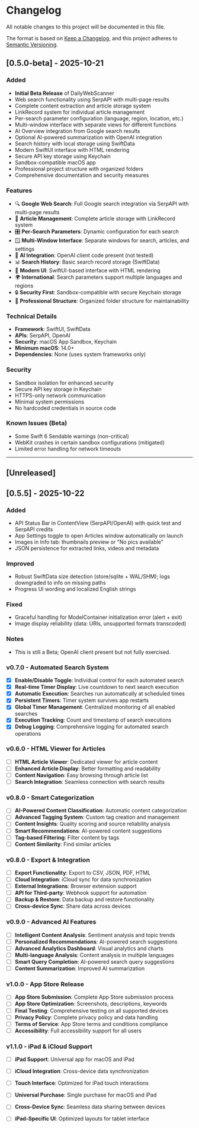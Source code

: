 # Changelog

All notable changes to this project will be documented in this file.

The format is based on [Keep a Changelog](https://keepachangelog.com/en/1.0.0/),
and this project adheres to [Semantic Versioning](https://semver.org/spec/v2.0.0.html).

## [0.5.0-beta] - 2025-10-21

### Added
- **Initial Beta Release** of DailyWebScanner
- Web search functionality using SerpAPI with multi-page results
- Complete content extraction and article storage system
- LinkRecord system for individual article management
- Per-search parameter configuration (language, region, location, etc.)
- Multi-window interface with separate views for different functions
- AI Overview integration from Google search results
- Optional AI-powered summarization with OpenAI integration
- Search history with local storage using SwiftData
- Modern SwiftUI interface with HTML rendering
- Secure API key storage using Keychain
- Sandbox-compatible macOS app
- Professional project structure with organized folders
- Comprehensive documentation and security measures

### Features
- 🔍 **Google Web Search**: Full Google search integration via SerpAPI with multi-page results
- 📰 **Article Management**: Complete article storage with LinkRecord system
- 🎛️ **Per-Search Parameters**: Dynamic configuration for each search
- 🪟 **Multi-Window Interface**: Separate windows for search, articles, and settings
- 🤖 **AI Integration**: OpenAI client code present (not tested)
- 📊 **Search History**: Basic search record storage (SwiftData)
- 🎨 **Modern UI**: SwiftUI-based interface with HTML rendering
- 🌍 **International**: Search parameters support multiple languages and regions
- 🔒 **Security First**: Sandbox-compatible with secure Keychain storage
- 📁 **Professional Structure**: Organized folder structure for maintainability

### Technical Details
- **Framework**: SwiftUI, SwiftData
- **APIs**: SerpAPI, OpenAI
- **Security**: macOS App Sandbox, Keychain
- **Minimum macOS**: 14.0+
- **Dependencies**: None (uses system frameworks only)

### Security
- Sandbox isolation for enhanced security
- Secure API key storage in Keychain
- HTTPS-only network communication
- Minimal system permissions
- No hardcoded credentials in source code

### Known Issues (Beta)
- Some Swift 6 Sendable warnings (non-critical)
- WebKit crashes in certain sandbox configurations (mitigated)
- Limited error handling for network timeouts

---

## [Unreleased]

## [0.5.5] - 2025-10-22

### Added
- API Status Bar in ContentView (SerpAPI/OpenAI) with quick test and SerpAPI credits
- App Settings toggle to open Articles window automatically on launch
- Images in Info tab: thumbnails preview or "No pics available"
- JSON persistence for extracted links, videos and metadata

### Improved
- Robust SwiftData size detection (store/sqlite + WAL/SHM); logs downgraded to info on missing paths
- Progress UI wording and localized English strings

### Fixed
- Graceful handling for ModelContainer initialization error (alert + exit)
- Image display reliability (data: URIs, unsupported formats transcoded)

### Notes
- This is still a Beta; OpenAI client present but not fully exercised.

### v0.7.0 - Automated Search System
- [x] **Enable/Disable Toggle**: Individual control for each automated search
- [x] **Real-time Timer Display**: Live countdown to next search execution
- [x] **Automatic Execution**: Searches run automatically at scheduled times
- [x] **Persistent Timers**: Timer system survives app restarts
- [x] **Global Timer Management**: Centralized monitoring of all enabled searches
- [x] **Execution Tracking**: Count and timestamp of search executions
- [x] **Debug Logging**: Comprehensive logging for automated search operations

### v0.6.0 - HTML Viewer for Articles
- [ ] **HTML Article Viewer**: Dedicated viewer for article content
- [ ] **Enhanced Article Display**: Better formatting and readability
- [ ] **Content Navigation**: Easy browsing through article list
- [ ] **Search Integration**: Seamless connection with search results

### v0.8.0 - Smart Categorization
- [ ] **AI-Powered Content Classification**: Automatic content categorization
- [ ] **Advanced Tagging System**: Custom tag creation and management
- [ ] **Content Insights**: Quality scoring and source reliability analysis
- [ ] **Smart Recommendations**: AI-powered content suggestions
- [ ] **Tag-based Filtering**: Filter content by tags
- [ ] **Content Similarity**: Find similar articles

### v0.8.0 - Export & Integration
- [ ] **Export Functionality**: Export to CSV, JSON, PDF, HTML
- [ ] **Cloud Integration**: iCloud sync for data synchronization
- [ ] **External Integrations**: Browser extension support
- [ ] **API for Third-party**: Webhook support for automation
- [ ] **Backup & Restore**: Data backup and restore functionality
- [ ] **Cross-device Sync**: Share data across devices

### v0.9.0 - Advanced AI Features
- [ ] **Intelligent Content Analysis**: Sentiment analysis and topic trends
- [ ] **Personalized Recommendations**: AI-powered search suggestions
- [ ] **Advanced Analytics Dashboard**: Visual analytics and charts
- [ ] **Multi-language Analysis**: Content analysis in multiple languages
- [ ] **Smart Query Completion**: AI-powered search query suggestions
- [ ] **Content Summarization**: Improved AI summarization

### v1.0.0 - App Store Release
- [ ] **App Store Submission**: Complete App Store submission process
- [ ] **App Store Optimization**: Screenshots, descriptions, keywords
- [ ] **Final Testing**: Comprehensive testing on all supported devices
- [ ] **Privacy Policy**: Complete privacy policy and data handling
- [ ] **Terms of Service**: App Store terms and conditions compliance
- [ ] **Accessibility**: Full accessibility support for all users

### v1.1.0 - iPad & iCloud Support
- [ ] **iPad Support**: Universal app for macOS and iPad
- [ ] **iCloud Integration**: Cross-device data synchronization
- [ ] **Touch Interface**: Optimized for iPad touch interactions
- [ ] **Universal Purchase**: Single purchase for macOS and iPad
- [ ] **Cross-Device Sync**: Seamless data sharing between devices
- [ ] **iPad-Specific UI**: Optimized layouts for tablet interface

